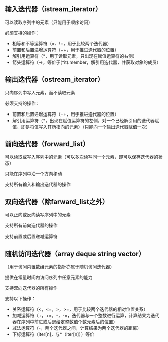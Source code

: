 ## 输入迭代器（istream_iterator）

可以读取序列中的元素（只能用于顺序访问）

必须支持的操作：

- 相等和不等运算符（=、!=，用于比较两个迭代器）
- 前置和后置递增运算符（++，用于推进迭代器的位置）
- 解引用运算符（*，用于读取元素，只出现在赋值运算符的右侧）
- 箭头运算符（->，等价于(*it).member，解引用迭代器，并获取对象的成员）

## 输出迭代器（ostream_iterator）

只向序列中写入元素，而不读取元素

必须支持的操作：

- 前置和后置递增运算符（++，用于推进迭代器的位置）
- 解引用运算符（*，出现在赋值运算符的左侧，对一个已经解引用的迭代器赋值，即是将值写入其所指向的元素）（只能向一个输出迭代器赋值一次）

## 前向迭代器（forward_list）

可以读取或写入序列中的元素（可以多次读写同一个元素，即可以保存迭代器的状态）

只能在序列中沿一个方向移动

支持所有输入和输出迭代器的操作

## 双向迭代器（除farward_list之外）

可以正向或反向读写序列中的元素

支持所有前向迭代器的操作

支持前置或后置递减运算符

## 随机访问迭代器（array deque string vector）

（用于访问内置数组元素的指针亦属于随机访问迭代器）

提供在常量时间内访问序列中任意元素的能力

支持双向迭代器的所有操作

支持以下操作：

- 关系运算符（<，<=，>，>=，用于比较两个迭代器的相对位置关系）
- 加减运算符（+，+=，-，-=，迭代器与一个整数进行运算，计算结果为迭代器在序列中前进或后退给定整数值个数元素后的位置）
- 减法运算符（-，两个迭代器之间，计算结果为两个迭代器的距离）
- 下标运算符（iter[n]，与*（iter[n]））等价